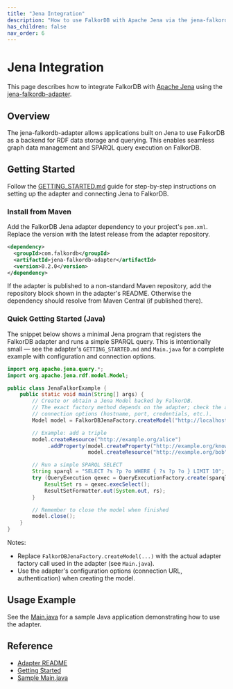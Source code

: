 ```yaml
---
title: "Jena Integration"
description: "How to use FalkorDB with Apache Jena via the jena-falkordb-adapter."
has_children: false
nav_order: 6
---
```


# Jena Integration

This page describes how to integrate FalkorDB with [Apache Jena](https://jena.apache.org/) using the [jena-falkordb-adapter](https://github.com/FalkorDB/jena-falkordb-adapter).

## Overview

The jena-falkordb-adapter allows applications built on Jena to use FalkorDB as a backend for RDF data storage and querying. This enables seamless graph data management and SPARQL query execution on FalkorDB.

## Getting Started

Follow the [GETTING_STARTED.md](https://github.com/FalkorDB/jena-falkordb-adapter/blob/main/GETTING_STARTED.md) guide for step-by-step instructions on setting up the adapter and connecting Jena to FalkorDB.

### Install from Maven

Add the FalkorDB Jena adapter dependency to your project's `pom.xml`. Replace the version with the latest release from the adapter repository.

```xml
<dependency>
  <groupId>com.falkordb</groupId>
  <artifactId>jena-falkordb-adapter</artifactId>
  <version>0.2.0</version>
</dependency>
```

If the adapter is published to a non-standard Maven repository, add the repository block shown in the adapter's README. Otherwise the dependency should resolve from Maven Central (if published there).

### Quick Getting Started (Java)

The snippet below shows a minimal Jena program that registers the FalkorDB adapter and runs a simple SPARQL query. This is intentionally small — see the adapter's `GETTING_STARTED.md` and `Main.java` for a complete example with configuration and connection options.

```java
import org.apache.jena.query.*;
import org.apache.jena.rdf.model.Model;

public class JenaFalkorExample {
	public static void main(String[] args) {
		// Create or obtain a Jena Model backed by FalkorDB.
		// The exact factory method depends on the adapter; check the adapter README/Main.java for the
		// connection options (hostname, port, credentials, etc.).
		Model model = FalkorDBJenaFactory.createModel("http://localhost:7474");

		// Example: add a triple
		model.createResource("http://example.org/alice")
			 .addProperty(model.createProperty("http://example.org/knows"),
						  model.createResource("http://example.org/bob"));

		// Run a simple SPARQL SELECT
		String sparql = "SELECT ?s ?p ?o WHERE { ?s ?p ?o } LIMIT 10";
		try (QueryExecution qexec = QueryExecutionFactory.create(sparql, model)) {
			ResultSet rs = qexec.execSelect();
			ResultSetFormatter.out(System.out, rs);
		}

		// Remember to close the model when finished
		model.close();
	}
}
```

Notes:
- Replace `FalkorDBJenaFactory.createModel(...)` with the actual adapter factory call used in the adapter (see `Main.java`).
- Use the adapter's configuration options (connection URL, authentication) when creating the model.


## Usage Example

See the [Main.java](https://github.com/FalkorDB/jena-falkordb-adapter/blob/main/src/main/java/com/falkordb/jena/Main.java) for a sample Java application demonstrating how to use the adapter.

## Reference

- [Adapter README](https://github.com/FalkorDB/jena-falkordb-adapter/blob/main/README.md)
- [Getting Started](https://github.com/FalkorDB/jena-falkordb-adapter/blob/main/GETTING_STARTED.md)
- [Sample Main.java](https://github.com/FalkorDB/jena-falkordb-adapter/blob/main/src/main/java/com/falkordb/jena/Main.java)
